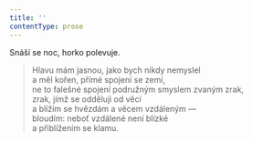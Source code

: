```yaml
---
title: ''
contentType: prose
---
```


Snáší se noc, horko polevuje.

> Hlavu mám jasnou, jako bych nikdy nemyslel  
> a měl kořen, přímé spojení se zemí,  
> ne to falešné spojení podružným smyslem zvaným zrak,  
> zrak, jímž se odděluji od věcí  
> a blížím se hvězdám a věcem vzdáleným —  
> bloudím: neboť vzdálené není blízké  
> a přiblížením se klamu.
